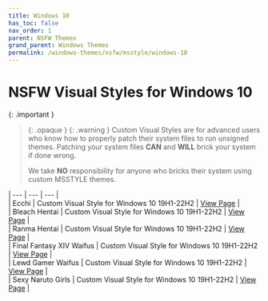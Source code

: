 ```yaml
---
title: Windows 10
has_toc: false
nav_order: 1
parent: NSFW Themes
grand_parent: Windows Themes
permalink: /windows-themes/nsfw/msstyle/windows-10
---
```


NSFW Visual Styles for Windows 10
=======================================

{: .important }
> {: .opaque }
> {: .warning }
> Custom Visual Styles are for advanced users who know how to properly patch their system files to run unsigned themes. 
> Patching your system files **CAN** and **WILL** brick your system if done wrong.
>
> We take **NO** responsibility for anyone who bricks their system using custom MSSTYLE themes.

| --- | --- | --- |  
| Ecchi | Custom Visual Style for Windows 10 19H1-22H2 | [View Page][ECCHI] |  
| Bleach Hentai | Custom Visual Style for Windows 10 19H1-22H2 | [View Page][BLEACHHentai] |  
| Ranma Hentai | Custom Visual Style for Windows 10 19H1-22H2 | [View Page][RanmaHentai] |  
| Final Fantasy XIV Waifus | Custom Visual Style for Windows 10 19H1-22H2 | [View Page][FFXIVWaifus] |  
| Lewd Gamer Waifus | Custom Visual Style for Windows 10 19H1-22H2 | [View Page][LewdGamerWaifus] |   
| Sexy Naruto Girls | Custom Visual Style for Windows 10 19H1-22H2  | [View Page][SexyNarutoGirls] |  

<!-- ////////////////////////////////////////////////////////////////////////////////////////////////////////////////////// -->

[ECCHI]: /windows-themes/nsfw/msstyle/windows-10/ecchi
[BLEACHHentai]: /windows-themes/nsfw/msstyle/windows-10/bleach-hentai
[RanmaHentai]: /windows-themes/nsfw/msstyle/windows-10/ranma-hentai
[FFXIVWaifus]: /windows-themes/nsfw/msstyle/windows-10/ffxiv-waifus
[LewdGamerWaifus]: /windows-themes/nsfw/msstyle/windows-10/lewd-gamer-waifus
[SexyNarutoGirls]: /windows-themes/nsfw/msstyle/windows-10/sexy-naruto-girls

<!-- ////////////////////////////////////////////////////////////////////////////////////////////////////////////////////// -->

[WIP]: /WIP

<!-- ////////////////////////////////////////////////////////////////////////////////////////////////////////////////////// -->
